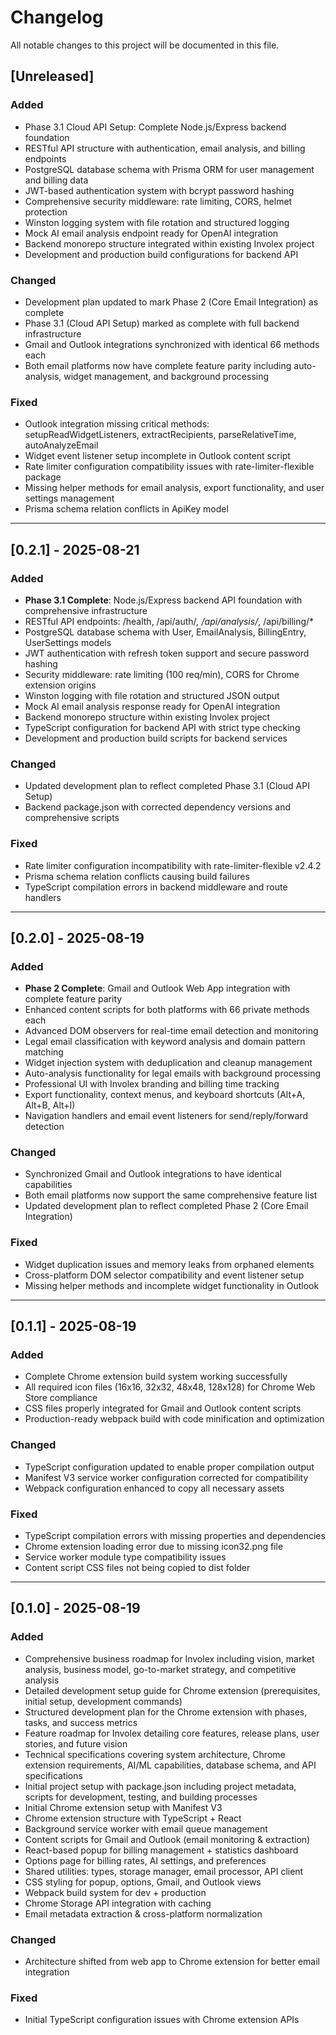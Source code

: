 # Changelog

All notable changes to this project will be documented in this file.

## [Unreleased]

### Added
- Phase 3.1 Cloud API Setup: Complete Node.js/Express backend foundation
- RESTful API structure with authentication, email analysis, and billing endpoints
- PostgreSQL database schema with Prisma ORM for user management and billing data
- JWT-based authentication system with bcrypt password hashing
- Comprehensive security middleware: rate limiting, CORS, helmet protection
- Winston logging system with file rotation and structured logging
- Mock AI email analysis endpoint ready for OpenAI integration
- Backend monorepo structure integrated within existing Involex project
- Development and production build configurations for backend API

### Changed
- Development plan updated to mark Phase 2 (Core Email Integration) as complete
- Phase 3.1 (Cloud API Setup) marked as complete with full backend infrastructure
- Gmail and Outlook integrations synchronized with identical 66 methods each
- Both email platforms now have complete feature parity including auto-analysis, widget management, and background processing

### Fixed
- Outlook integration missing critical methods: setupReadWidgetListeners, extractRecipients, parseRelativeTime, autoAnalyzeEmail
- Widget event listener setup incomplete in Outlook content script
- Rate limiter configuration compatibility issues with rate-limiter-flexible package
- Missing helper methods for email analysis, export functionality, and user settings management
- Prisma schema relation conflicts in ApiKey model

---

## [0.2.1] - 2025-08-21

### Added
- **Phase 3.1 Complete**: Node.js/Express backend API foundation with comprehensive infrastructure
- RESTful API endpoints: /health, /api/auth/*, /api/analysis/*, /api/billing/*
- PostgreSQL database schema with User, EmailAnalysis, BillingEntry, UserSettings models
- JWT authentication with refresh token support and secure password hashing
- Security middleware: rate limiting (100 req/min), CORS for Chrome extension origins
- Winston logging with file rotation and structured JSON output
- Mock AI email analysis response ready for OpenAI integration
- Backend monorepo structure within existing Involex project
- TypeScript configuration for backend API with strict type checking
- Development and production build scripts for backend services

### Changed
- Updated development plan to reflect completed Phase 3.1 (Cloud API Setup)
- Backend package.json with corrected dependency versions and comprehensive scripts

### Fixed
- Rate limiter configuration incompatibility with rate-limiter-flexible v2.4.2
- Prisma schema relation conflicts causing build failures
- TypeScript compilation errors in backend middleware and route handlers

---

## [0.2.0] - 2025-08-19

### Added
- **Phase 2 Complete**: Gmail and Outlook Web App integration with complete feature parity
- Enhanced content scripts for both platforms with 66 private methods each
- Advanced DOM observers for real-time email detection and monitoring
- Legal email classification with keyword analysis and domain pattern matching
- Widget injection system with deduplication and cleanup management
- Auto-analysis functionality for legal emails with background processing
- Professional UI with Involex branding and billing time tracking
- Export functionality, context menus, and keyboard shortcuts (Alt+A, Alt+B, Alt+I)
- Navigation handlers and email event listeners for send/reply/forward detection

### Changed
- Synchronized Gmail and Outlook integrations to have identical capabilities
- Both email platforms now support the same comprehensive feature list
- Updated development plan to reflect completed Phase 2 (Core Email Integration)

### Fixed
- Widget duplication issues and memory leaks from orphaned elements
- Cross-platform DOM selector compatibility and event listener setup
- Missing helper methods and incomplete widget functionality in Outlook

---

## [0.1.1] - 2025-08-19

### Added
- Complete Chrome extension build system working successfully
- All required icon files (16x16, 32x32, 48x48, 128x128) for Chrome Web Store compliance
- CSS files properly integrated for Gmail and Outlook content scripts
- Production-ready webpack build with code minification and optimization

### Changed
- TypeScript configuration updated to enable proper compilation output
- Manifest V3 service worker configuration corrected for compatibility
- Webpack configuration enhanced to copy all necessary assets

### Fixed
- TypeScript compilation errors with missing properties and dependencies
- Chrome extension loading error due to missing icon32.png file
- Service worker module type compatibility issues
- Content script CSS files not being copied to dist folder

---

## [0.1.0] - 2025-08-19

### Added
- Comprehensive business roadmap for Involex including vision, market analysis, business model, go-to-market strategy, and competitive analysis
- Detailed development setup guide for Chrome extension (prerequisites, initial setup, development commands)
- Structured development plan for the Chrome extension with phases, tasks, and success metrics
- Feature roadmap for Involex detailing core features, release plans, user stories, and future vision
- Technical specifications covering system architecture, Chrome extension requirements, AI/ML capabilities, database schema, and API specifications
- Initial project setup with package.json including project metadata, scripts for development, testing, and building processes
- Initial Chrome extension setup with Manifest V3
- Chrome extension structure with TypeScript + React
- Background service worker with email queue management
- Content scripts for Gmail and Outlook (email monitoring & extraction)
- React-based popup for billing management + statistics dashboard
- Options page for billing rates, AI settings, and preferences
- Shared utilities: types, storage manager, email processor, API client
- CSS styling for popup, options, Gmail, and Outlook views
- Webpack build system for dev + production
- Chrome Storage API integration with caching
- Email metadata extraction & cross-platform normalization

### Changed
- Architecture shifted from web app to Chrome extension for better email integration

### Fixed
- Initial TypeScript configuration issues with Chrome extension APIs